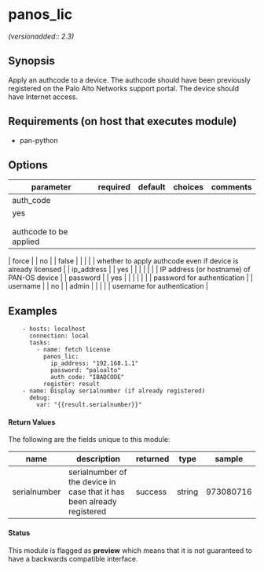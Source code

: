 # panos_lic

_(versionadded:: 2.3)_


## Synopsis

Apply an authcode to a device.
The authcode should have been previously registered on the Palo Alto Networks support portal.
The device should have Internet access.


## Requirements (on host that executes module)

- pan-python

## Options

| parameter | required | default | choices | comments |
| --- | --- | --- | --- | --- |
| auth_code  |
| yes |
|  |
| |  |
| authcode to be applied  |
</td></tr>
| force  |
| no |
| false |
| |  |
| whether to apply authcode even if device is already licensed  |
</td></tr>
| ip_address  |
| yes |
|  |
| |  |
| IP address (or hostname) of PAN-OS device  |
</td></tr>
| password  |
| yes |
|  |
| |  |
| password for authentication  |
</td></tr>
| username  |
| no |
| admin |
| |  |
| username for authentication  |
</td></tr>
</table>
</br>



## Examples

        - hosts: localhost
          connection: local
          tasks:
            - name: fetch license
              panos_lic:
                ip_address: "192.168.1.1"
                password: "paloalto"
                auth_code: "IBADCODE"
              register: result
        - name: Display serialnumber (if already registered)
          debug:
            var: "{{result.serialnumber}}"
#### Return Values

The following are the fields unique to this module:

| name | description | returned | type | sample |
| --- | --- | --- | --- | --- |
| serialnumber | serialnumber of the device in case that it has been already registered | success | string | 973080716 |




#### Status

This module is flagged as **preview** which means that it is not guaranteed to have a backwards compatible interface.

